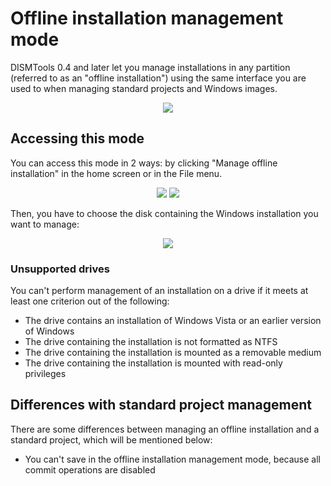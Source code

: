 # Offline installation management mode

DISMTools 0.4 and later let you manage installations in any partition (referred to as an "offline installation") using the same interface you are used to when managing standard projects and Windows images.

<p align="center">
	<img src="../../res/img_tasks/offline_inst_mgmt/offline_inst_mgmt.png" />
</p>

## Accessing this mode

You can access this mode in 2 ways: by clicking "Manage offline installation" in the home screen or in the File menu.

<p align="center">
	<td>
		<tr>
			<img src="../../res/img_tasks/offline_inst_mgmt/off_inst_mgmt_link.png" />
		</tr>
		<tr>
			<img src="../../res/img_tasks/offline_inst_mgmt/off_inst_mgmt_menu_entry.png" />
		</tr>
	</td>
</p>

Then, you have to choose the disk containing the Windows installation you want to manage:

<p align="center">
	<img src="../../res/img_tasks/offline_inst_mgmt/off_inst_mgmt_choose_disk.png" />
</p>

### Unsupported drives

You can't perform management of an installation on a drive if it meets at least one criterion out of the following:

- The drive contains an installation of Windows Vista or an earlier version of Windows
- The drive containing the installation is not formatted as NTFS
- The drive containing the installation is mounted as a removable medium
- The drive containing the installation is mounted with read-only privileges

## Differences with standard project management

There are some differences between managing an offline installation and a standard project, which will be mentioned below:

- You can't save in the offline installation management mode, because all commit operations are disabled